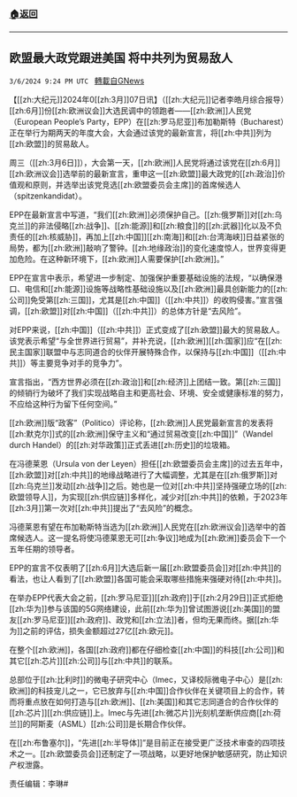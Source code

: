 ###  [:house:返回](README.md)
---


## 欧盟最大政党跟进美国 将中共列为贸易敌人
`3/6/2024 9:24 PM UTC ` [轉載自GNews](https://gnews.org/articles/2371756)

【[[zh:大纪元]]2024年0[[zh:3月]]07日讯】（[[zh:大纪元]]记者李皓月综合报导）[[zh:6月]]份[[zh:欧洲议会]]大选民调中的领跑者——[[zh:欧洲]]人民党（European People&#8217;s Party，EPP）在[[zh:罗马尼亚]]布加勒斯特（Bucharest）正在举行为期两天的年度大会，大会通过该党的最新宣言，将[[zh:中共]]列为[[zh:欧盟]]的贸易敌人。

周三（[[zh:3月6日]]），大会第一天，[[zh:欧洲]]人民党将通过该党在[[zh:6月]][[zh:欧洲议会]]选举前的最新宣言，重申这一[[zh:欧盟]]最大政党的[[zh:政治]]价值观和原则，并选举出该党竞选[[zh:欧盟委员会主席]]的首席候选人（spitzenkandidat）。

EPP在最新宣言中写道，“我们[[zh:欧洲]]必须保护自己。[[zh:俄罗斯]]对[[zh:乌克兰]]的非法侵略[[zh:战争]]、[[zh:能源]]和[[zh:粮食]]的[[zh:武器]]化以及不负责任的[[zh:核威胁]]，再加上[[zh:中国]][[zh:南海]]和[[zh:台湾海峡]]日益紧张的局势，都为[[zh:欧洲]]敲响了警钟。[[zh:地缘政治]]的变化速度惊人，世界变得更加危险。在这种新环境下，[[zh:欧洲]]人需要保护[[zh:欧洲]]。”

EPP在宣言中表示，希望进一步制定、加强保护重要基础设施的法规，“以确保港口、电信和[[zh:能源]]设施等战略性基础设施以及[[zh:欧洲]]最具创新能力的[[zh:公司]]免受第[[zh:三国]]，尤其是[[zh:中国]]（[[zh:中共]]）的收购侵害。”宣言强调，[[zh:欧盟]]对[[zh:中国]]（[[zh:中共]]）的总体方针是“去风险”。

对EPP来说，[[zh:中国]]（[[zh:中共]]）正式变成了[[zh:欧盟]]最大的贸易敌人。该党表示希望“与全世界进行贸易”，并补充说，[[zh:欧洲]][[zh:国家]]应“在[[zh:民主国家]]联盟中与志同道合的伙伴开展特殊合作，以保持与[[zh:中国]]（[[zh:中共]]）等主要竞争对手的竞争力”。

宣言指出，“西方世界必须在[[zh:政治]]和[[zh:经济]]上团结一致。第[[zh:三国]]的倾销行为破坏了我们实现战略自主和更高社会、环境、安全或健康标准的努力，不应给这种行为留下任何空间。”

[[zh:欧洲]]版“政客”（Politico）评论称，[[zh:欧洲]]人民党最新宣言的发表将[[zh:默克尔]]式的[[zh:欧洲]]保守主义和“通过贸易改变[[zh:中国]]”（Wandel durch Handel）的[[zh:对华政策]]正式丢进[[zh:历史]]的垃圾箱。

在冯德莱恩（Ursula von der Leyen）担任[[zh:欧盟委员会主席]]的过去五年中，[[zh:欧盟]]对[[zh:中共]]的地缘战略进行了大幅调整，尤其是在[[zh:俄罗斯]]对[[zh:乌克兰]]发动[[zh:战争]]之后。她也是一位对[[zh:中共]]坚持强硬立场的[[zh:欧盟领导人]]，为实现[[zh:供应链]]多样化，减少对[[zh:中共]]的依赖，于2023年[[zh:3月]]第一次对[[zh:中共]]提出了“去风险”的概念。

冯德莱恩有望在布加勒斯特当选为[[zh:欧洲]]人民党在[[zh:欧洲议会]]选举中的首席候选人。这一提名将使冯德莱恩无可[[zh:争议]]地成为[[zh:欧洲]]委员会下一个五年任期的领导者。

EPP的宣言不仅表明了[[zh:6月]]大选后新一届[[zh:欧盟委员会]]对[[zh:中共]]的看法，也让人看到了[[zh:欧盟]]各国可能会采取哪些措施来强硬对待[[zh:中共]]。

在举办EPP代表大会之前，[[zh:罗马尼亚]][[zh:政府]]于[[zh:2月29日]]正式拒绝[[zh:华为]]参与该国的5G网络建设，此前[[zh:华为]]曾试图游说[[zh:美国]]的盟友[[zh:罗马尼亚]][[zh:政府]]、政党和[[zh:立法]]者，但均无果而终。据[[zh:华为]]之前的评估，损失金额超过27亿[[zh:欧元]]。

在整个[[zh:欧洲]]，各国[[zh:政府]]都在仔细检查[[zh:中国]]的科技[[zh:公司]]和其它[[zh:芯片]][[zh:公司]]与[[zh:中共]]的联系。

总部位于[[zh:比利时]]的微电子研究中心（Imec，又译校际微电子中心）是[[zh:欧洲]]的科技宠儿之一，它已放弃与[[zh:中国]]合作伙伴在关键项目上的合作，转而将重点放在如何打造与[[zh:欧洲]]、[[zh:美国]]和其它志同道合的合作伙伴的[[zh:芯片]][[zh:供应链]]上。Imec与先进[[zh:微芯片]]光刻机垄断供应商[[zh:荷兰]]的阿斯麦（ASML）[[zh:公司]]是长期合作伙伴。

在[[zh:布鲁塞尔]]，“先进[[zh:半导体]]”是目前正在接受更广泛技术审查的四项技术之一。[[zh:欧盟委员会]]还制定了一项战略，以更好地保护敏感研究，防止知识产权泄露。

责任编辑：李琳#
